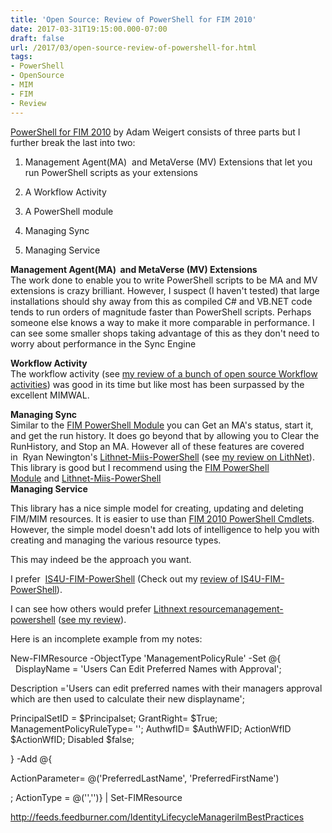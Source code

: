```yaml
---
title: 'Open Source: Review of PowerShell for FIM 2010'
date: 2017-03-31T19:15:00.000-07:00
draft: false
url: /2017/03/open-source-review-of-powershell-for.html
tags: 
- PowerShell
- OpenSource
- MIM
- FIM
- Review
---
```


[PowerShell for FIM 2010](http://fim.codeplex.com/) by Adam Weigert consists of three parts but I further break the last into two:  
  

1.  Management Agent(MA)  and MetaVerse (MV) Extensions that let you run PowerShell scripts as your extensions
2.  A Workflow Activity
3.  A PowerShell module

1.  Managing Sync
2.  Managing Service

  
**Management Agent(MA)  and MetaVerse (MV) Extensions**  
The work done to enable you to write PowerShell scripts to be MA and MV extensions is crazy brilliant. However, I suspect (I haven't tested) that large installations should shy away from this as compiled C# and VB.NET code tends to run orders of magnitude faster than PowerShell scripts. Perhaps someone else knows a way to make it more comparable in performance. I can see some smaller shops taking advantage of this as they don't need to worry about performance in the Sync Engine  
  
**Workflow Activity**  
The workflow activity (see [my review of a bunch of open source Workflow activities](http://blog.ilmbestpractices.com/2016/12/christmastime-fimmim-open-source-wf.html)) was good in its time but like most has been surpassed by the excellent MIMWAL.  
  
**Managing Sync**  
Similar to the [FIM PowerShell Module](http://fimpowershellmodule.codeplex.com/) you can Get an MA's status, start it, and get the run history. It does go beyond that by allowing you to Clear the RunHistory, and Stop an MA. However all of these features are covered in  Ryan Newington's [Lithnet-Miis-PowerShell](https://github.com/lithnet/miis-powershell) (see [my review on LithNet](http://blog.ilmbestpractices.com/2017/03/open-source-review-of-lithnet.html)). This library is good but I recommend using the [FIM PowerShell Module](http://fimpowershellmodule.codeplex.com/) and [Lithnet-Miis-PowerShell](https://github.com/lithnet/miis-powershell)   
**Managing Service**  

This library has a nice simple model for creating, updating and deleting FIM/MIM resources. It is easier to use than [FIM 2010 PowerShell Cmdlets](http://fimpscmdlets.codeplex.com/). However, the simple model doesn't add lots of intelligence to help you with creating and managing the various resource types.

  

This may indeed be the approach you want.  
  
I prefer  [IS4U-FIM-PowerShell](https://github.com/wim-beck/IS4U-FIM-Powershell) (Check out my [review of IS4U-FIM-PowerShell](http://blog.ilmbestpractices.com/2017/03/open-source-review-of-is4u-fim.html)).   
  
I can see how others would prefer [Lithnext resourcemanagement-powershell](https://github.com/lithnet/resourcemanagement-powershell) ([see my review](http://blog.ilmbestpractices.com/2017/03/open-source-review-of-lithnet.html)).

  

Here is an incomplete example from my notes:

New\-FIMResource \-ObjectType 'ManagementPolicyRule' \-Set @{  
  DisplayName \= 'Users Can Edit Preferred Names with Approval';

Description ='Users can edit preferred names with their managers approval which are then used to calculate their new displayname';

PrincipalSetID = $Principalset; GrantRight= $True; ManagementPolicyRuleType= ''; AuthwfID= $AuthWFID; ActionWfID $ActionWfID; Disabled $false;

} \-Add @{

ActionParameter\= @('PreferredLastName', 'PreferredFirstName')

; ActionType = @('','')} | Set\-FIMResource

http://feeds.feedburner.com/IdentityLifecycleManagerilmBestPractices
